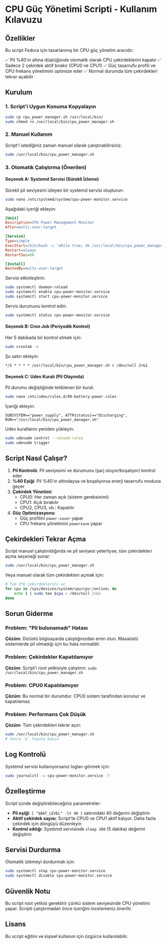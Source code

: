 # CPU Güç Yönetimi Scripti - Kullanım Kılavuzu

## Özellikler

Bu script Fedora için tasarlanmış bir CPU güç yönetim aracıdır:

✅ Pil %40'ın altına düştüğünde otomatik olarak CPU çekirdeklerini kapatır
✅ Sadece 2 çekirdek aktif bırakır (CPU0 ve CPU1)
✅ Güç tasarrufu profili ve CPU frekans yönetimini optimize eder
✅ Normal durumda tüm çekirdekleri tekrar açabilir

## Kurulum

### 1. Script'i Uygun Konuma Kopyalayın

```bash
sudo cp cpu_power_manager.sh /usr/local/bin/
sudo chmod +x /usr/local/bin/cpu_power_manager.sh
```

### 2. Manuel Kullanım

Script'i istediğiniz zaman manuel olarak çalıştırabilirsiniz:

```bash
sudo /usr/local/bin/cpu_power_manager.sh
```

### 3. Otomatik Çalıştırma (Önerilen)

#### Seçenek A: Systemd Servisi (Sürekli İzleme)

Sürekli pil seviyesini izleyen bir systemd servisi oluşturun:

```bash
sudo nano /etc/systemd/system/cpu-power-monitor.service
```

Aşağıdaki içeriği ekleyin:

```ini
[Unit]
Description=CPU Power Management Monitor
After=multi-user.target

[Service]
Type=simple
ExecStart=/bin/bash -c 'while true; do /usr/local/bin/cpu_power_manager.sh; sleep 300; done'
Restart=always
RestartSec=60

[Install]
WantedBy=multi-user.target
```

Servisi etkinleştirin:

```bash
sudo systemctl daemon-reload
sudo systemctl enable cpu-power-monitor.service
sudo systemctl start cpu-power-monitor.service
```

Servis durumunu kontrol edin:

```bash
sudo systemctl status cpu-power-monitor.service
```

#### Seçenek B: Cron Job (Periyodik Kontrol)

Her 5 dakikada bir kontrol etmek için:

```bash
sudo crontab -e
```

Şu satırı ekleyin:

```
*/5 * * * * /usr/local/bin/cpu_power_manager.sh > /dev/null 2>&1
```

#### Seçenek C: Udev Kuralı (Pil Olayında)

Pil durumu değiştiğinde tetiklenen bir kural:

```bash
sudo nano /etc/udev/rules.d/99-battery-power.rules
```

İçeriği ekleyin:

```
SUBSYSTEM=="power_supply", ATTR{status}=="Discharging", RUN+="/usr/local/bin/cpu_power_manager.sh"
```

Udev kurallarını yeniden yükleyin:

```bash
sudo udevadm control --reload-rules
sudo udevadm trigger
```

## Script Nasıl Çalışır?

1. **Pil Kontrolü**: Pil seviyesini ve durumunu (şarj oluyor/boşalıyor) kontrol eder
2. **%40 Eşiği**: Pil %40'ın altındaysa ve boşalıyorsa enerji tasarrufu moduna geçer
3. **Çekirdek Yönetimi**: 
   - CPU0: Her zaman açık (sistem gereksinimi)
   - CPU1: Açık bırakılır
   - CPU2, CPU3, vb.: Kapatılır
4. **Güç Optimizasyonu**: 
   - Güç profilini `power-saver` yapar
   - CPU frekans yönetimini `powersave` yapar

## Çekirdekleri Tekrar Açma

Script manuel çalıştırıldığında ve pil seviyesi yeterliyse, tüm çekirdekleri açma seçeneği sunar:

```bash
sudo /usr/local/bin/cpu_power_manager.sh
```

Veya manuel olarak tüm çekirdekleri açmak için:

```bash
# Tüm CPU çekirdeklerini aç
for cpu in /sys/devices/system/cpu/cpu*/online; do
    echo 1 | sudo tee $cpu > /dev/null 2>&1
done
```

## Sorun Giderme

### Problem: "Pil bulunamadı" Hatası
**Çözüm**: Dizüstü bilgisayarda çalıştığınızdan emin olun. Masaüstü sistemlerde pil olmadığı için bu hata normaldir.

### Problem: Çekirdekler Kapatılamıyor
**Çözüm**: Script'i root yetkisiyle çalıştırın: `sudo /usr/local/bin/cpu_power_manager.sh`

### Problem: CPU0 Kapatılamıyor
**Çözüm**: Bu normal bir durumdur. CPU0 sistem tarafından korunur ve kapatılamaz.

### Problem: Performans Çok Düşük
**Çözüm**: Tüm çekirdekleri tekrar açın:
```bash
sudo /usr/local/bin/cpu_power_manager.sh
# Sonra 'e' tuşuna basın
```

## Log Kontrolü

Systemd servisi kullanıyorsanız logları görmek için:

```bash
sudo journalctl -u cpu-power-monitor.service -f
```

## Özelleştirme

Script içinde değiştirebileceğiniz parametreler:

- **Pil eşiği**: `[ "$BAT_LEVEL" -lt 40 ]` satırındaki 40 değerini değiştirin
- **Aktif çekirdek sayısı**: Script'te CPU0 ve CPU1 aktif kalıyor. Daha fazla çekirdek için döngüyü düzenleyin
- **Kontrol sıklığı**: Systemd servisinde `sleep 300` (5 dakika) değerini değiştirin

## Servisi Durdurma

Otomatik izlemeyi durdurmak için:

```bash
sudo systemctl stop cpu-power-monitor.service
sudo systemctl disable cpu-power-monitor.service
```

## Güvenlik Notu

Bu script root yetkisi gerektirir çünkü sistem seviyesinde CPU yönetimi yapar. Scripti çalıştırmadan önce içeriğini incelemeniz önerilir.

## Lisans

Bu script eğitim ve kişisel kullanım için özgürce kullanılabilir.
